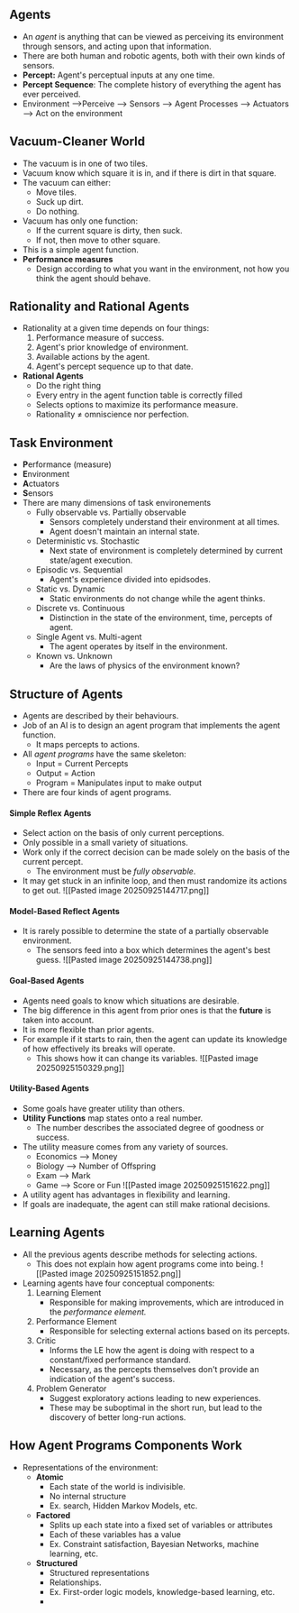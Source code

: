 ## Agents
- An *agent* is anything that can be viewed as perceiving its environment through sensors, and acting upon that information.
- There are both human and robotic agents, both with their own kinds of sensors.
- **Percept:** Agent's perceptual inputs at any one time.
- **Percept Sequence**: The complete history of everything the agent has ever perceived.
- Environment -->Perceive --> Sensors --> Agent Processes --> Actuators --> Act on the environment
## Vacuum-Cleaner World
- The vacuum is in one of two tiles.
- Vacuum know which square it is in, and if there is dirt in that square.
- The vacuum can either:
	- Move tiles.
	- Suck up dirt.
	- Do nothing.
- Vacuum has only one function:
	- If the current square is dirty, then suck.
	- If not, then move to other square.
- This is a simple agent function.
- **Performance measures**
	- Design according to what you want in the environment, not how you think the agent should behave.
## Rationality and Rational Agents
- Rationality at a given time depends on four things:
	1. Performance measure of success.
	2. Agent's prior knowledge of environment.
	3. Available actions by the agent.
	4. Agent's percept sequence up to that date.
- **Rational Agents**
	- Do the right thing
	- Every entry in the agent function table is correctly filled
	- Selects options to maximize its performance measure.
	- Rationality ≠ omniscience nor perfection.
## Task Environment
- **P**erformance (measure)
- **E**nvironment
- **A**ctuators
- **S**ensors
- There are many dimensions of task environements
	- Fully observable vs. Partially observable
		- Sensors completely understand their environment at all times.
		- Agent doesn't maintain an internal state.
	- Deterministic vs. Stochastic
		- Next state of environment is completely determined by current state/agent execution.
	- Episodic vs. Sequential
		- Agent's experience divided into epidsodes.
	- Static vs. Dynamic
		- Static environments do not change while the agent thinks.
	- Discrete vs. Continuous
		- Distinction in the state of the environment, time, percepts of agent.
	- Single Agent vs. Multi-agent
		- The agent operates by itself in the environment.
	- Known vs. Unknown
		- Are the laws of physics of the environment known?
## Structure of Agents
- Agents are described by their behaviours.
- Job of an AI is to design an agent program that implements the agent function.
	- It maps percepts to actions.
- All *agent programs* have the same skeleton:
	- Input = Current Percepts
	- Output = Action
	- Program = Manipulates input to make output
- There are four kinds of agent programs.
#### Simple Reflex Agents
- Select action on the basis of only current perceptions.
- Only possible in a small variety of situations.
- Work only if the correct decision can be made solely on the basis of the current percept.
	- The environment must be *fully observable*.
- It may get stuck in an infinite loop, and then must randomize its actions to get out.
![[Pasted image 20250925144717.png]]
#### Model-Based Reflect Agents
- It is rarely possible to determine the state of a partially observable environment.
	- The sensors feed into a box which determines the agent's best guess.
![[Pasted image 20250925144738.png]]
#### Goal-Based Agents
- Agents need goals to know which situations are desirable.
- The big difference in this agent from prior ones is that the **future** is taken into account.
- It is more flexible than prior agents.
- For example if it starts to rain, then the agent can update its knowledge of how effectively its breaks will operate.
	- This shows how it can change its variables.
![[Pasted image 20250925150329.png]]
#### Utility-Based Agents
- Some goals have greater utility than others.
- **Utility Functions** map states onto a real number.
	- The number describes the associated degree of goodness or success.
- The utility measure comes from any variety of sources.
	- Economics --> Money
	- Biology --> Number of Offspring
	- Exam --> Mark
	- Game --> Score or Fun
![[Pasted image 20250925151622.png]]
- A utility agent has advantages in flexibility and learning.
- If goals are inadequate, the agent can still make rational decisions.
## Learning Agents
- All the previous agents describe methods for selecting actions.
	- This does not explain how agent programs come into being.
![[Pasted image 20250925151852.png]]
- Learning agents have four conceptual components:
	1. Learning Element
		- Responsible for making improvements, which are introduced in the *performance element.*
	2. Performance Element
		- Responsible for selecting external actions based on its percepts.
	3. Critic
		- Informs the LE how the agent is doing with respect to a constant/fixed performance standard.
		- Necessary, as the percepts themselves don't provide an indication of the agent's success.
	4. Problem Generator
		- Suggest exploratory actions leading to new experiences.
		- These may be suboptimal in the short run, but lead to the discovery of better long-run actions.
## How Agent Programs Components Work
- Representations of the environment:
	- **Atomic**
		- Each state of the world is indivisible.
		- No internal structure
		- Ex. search, Hidden Markov Models, etc.
	- **Factored**
		- Splits up each state into a fixed set of variables or attributes
		- Each of these variables has a value
		- Ex. Constraint satisfaction, Bayesian Networks, machine learning, etc.
	- **Structured**
		- Structured representations
		- Relationships.
		- Ex. First-order logic models, knowledge-based learning, etc.
		- 
